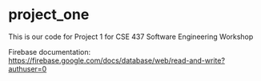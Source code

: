 # project_one
This is our code for Project 1 for CSE 437 Software Engineering Workshop

Firebase documentation: https://firebase.google.com/docs/database/web/read-and-write?authuser=0
